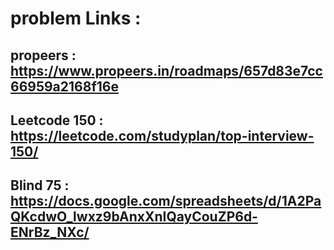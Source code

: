 
# problem Links :

## propeers : https://www.propeers.in/roadmaps/657d83e7cc66959a2168f16e

## Leetcode 150 : https://leetcode.com/studyplan/top-interview-150/

## Blind 75 : https://docs.google.com/spreadsheets/d/1A2PaQKcdwO_lwxz9bAnxXnIQayCouZP6d-ENrBz_NXc/
